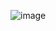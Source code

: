 ![image](https://github.com/Jamil115/Tic-Tac-Toe/assets/101088169/4aadd17f-be13-4e30-982a-658b49233c41)
